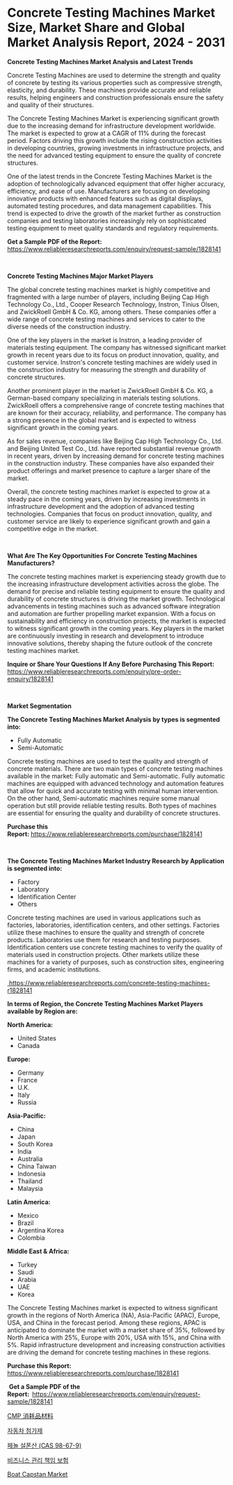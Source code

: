 <p><h1>Concrete Testing Machines Market Size, Market Share and Global Market Analysis Report, 2024 - 2031</h1></p><p><strong>Concrete Testing Machines Market Analysis and Latest Trends</strong></p>
<p><p>Concrete Testing Machines are used to determine the strength and quality of concrete by testing its various properties such as compressive strength, elasticity, and durability. These machines provide accurate and reliable results, helping engineers and construction professionals ensure the safety and quality of their structures.</p><p>The Concrete Testing Machines Market is experiencing significant growth due to the increasing demand for infrastructure development worldwide. The market is expected to grow at a CAGR of 11% during the forecast period. Factors driving this growth include the rising construction activities in developing countries, growing investments in infrastructure projects, and the need for advanced testing equipment to ensure the quality of concrete structures.</p><p>One of the latest trends in the Concrete Testing Machines Market is the adoption of technologically advanced equipment that offer higher accuracy, efficiency, and ease of use. Manufacturers are focusing on developing innovative products with enhanced features such as digital displays, automated testing procedures, and data management capabilities. This trend is expected to drive the growth of the market further as construction companies and testing laboratories increasingly rely on sophisticated testing equipment to meet quality standards and regulatory requirements.</p></p>
<p><strong>Get a Sample PDF of the Report:&nbsp;</strong> <a href="https://www.reliableresearchreports.com/enquiry/request-sample/1828141">https://www.reliableresearchreports.com/enquiry/request-sample/1828141</a></p>
<p>&nbsp;</p>
<p><strong>Concrete Testing Machines Major Market Players</strong></p>
<p><p>The global concrete testing machines market is highly competitive and fragmented with a large number of players, including Beijing Cap High Technology Co., Ltd., Cooper Research Technology, Instron, Tinius Olsen, and ZwickRoell GmbH & Co. KG, among others. These companies offer a wide range of concrete testing machines and services to cater to the diverse needs of the construction industry.</p><p>One of the key players in the market is Instron, a leading provider of materials testing equipment. The company has witnessed significant market growth in recent years due to its focus on product innovation, quality, and customer service. Instron's concrete testing machines are widely used in the construction industry for measuring the strength and durability of concrete structures.</p><p>Another prominent player in the market is ZwickRoell GmbH & Co. KG, a German-based company specializing in materials testing solutions. ZwickRoell offers a comprehensive range of concrete testing machines that are known for their accuracy, reliability, and performance. The company has a strong presence in the global market and is expected to witness significant growth in the coming years.</p><p>As for sales revenue, companies like Beijing Cap High Technology Co., Ltd. and Beijing United Test Co., Ltd. have reported substantial revenue growth in recent years, driven by increasing demand for concrete testing machines in the construction industry. These companies have also expanded their product offerings and market presence to capture a larger share of the market.</p><p>Overall, the concrete testing machines market is expected to grow at a steady pace in the coming years, driven by increasing investments in infrastructure development and the adoption of advanced testing technologies. Companies that focus on product innovation, quality, and customer service are likely to experience significant growth and gain a competitive edge in the market.</p></p>
<p>&nbsp;</p>
<p><strong>What Are The Key Opportunities For Concrete Testing Machines Manufacturers?</strong></p>
<p><p>The concrete testing machines market is experiencing steady growth due to the increasing infrastructure development activities across the globe. The demand for precise and reliable testing equipment to ensure the quality and durability of concrete structures is driving the market growth. Technological advancements in testing machines such as advanced software integration and automation are further propelling market expansion. With a focus on sustainability and efficiency in construction projects, the market is expected to witness significant growth in the coming years. Key players in the market are continuously investing in research and development to introduce innovative solutions, thereby shaping the future outlook of the concrete testing machines market.</p></p>
<p><strong>Inquire or Share Your Questions If Any Before Purchasing This Report:</strong> <a href="https://www.reliableresearchreports.com/enquiry/pre-order-enquiry/1828141">https://www.reliableresearchreports.com/enquiry/pre-order-enquiry/1828141</a></p>
<p>&nbsp;</p>
<p><strong>Market Segmentation</strong></p>
<p><strong>The Concrete Testing Machines Market Analysis by types is segmented into:</strong></p>
<p><ul><li>Fully Automatic</li><li>Semi-Automatic</li></ul></p>
<p><p>Concrete testing machines are used to test the quality and strength of concrete materials. There are two main types of concrete testing machines available in the market: Fully automatic and Semi-automatic. Fully automatic machines are equipped with advanced technology and automation features that allow for quick and accurate testing with minimal human intervention. On the other hand, Semi-automatic machines require some manual operation but still provide reliable testing results. Both types of machines are essential for ensuring the quality and durability of concrete structures.</p></p>
<p><strong>Purchase this Report:&nbsp;</strong><a href="https://www.reliableresearchreports.com/purchase/1828141">https://www.reliableresearchreports.com/purchase/1828141</a></p>
<p>&nbsp;</p>
<p><strong>The Concrete Testing Machines Market Industry Research by Application is segmented into:</strong></p>
<p><ul><li>Factory</li><li>Laboratory</li><li>Identification Center</li><li>Others</li></ul></p>
<p><p>Concrete testing machines are used in various applications such as factories, laboratories, identification centers, and other settings. Factories utilize these machines to ensure the quality and strength of concrete products. Laboratories use them for research and testing purposes. Identification centers use concrete testing machines to verify the quality of materials used in construction projects. Other markets utilize these machines for a variety of purposes, such as construction sites, engineering firms, and academic institutions.</p></p>
<p><a href="https://www.reliableresearchreports.com/concrete-testing-machines-r1828141">&nbsp;https://www.reliableresearchreports.com/concrete-testing-machines-r1828141</a></p>
<p><strong>In terms of Region, the Concrete Testing Machines Market Players available by Region are:</strong></p>
<p>
    <p> <strong> North America: </strong>
        <ul>
            <li>United States</li>
            <li>Canada</li>
        </ul>
        </p> 
    <p> <strong> Europe: </strong>
        <ul>
            <li>Germany</li>
            <li>France</li>
            <li>U.K.</li>
            <li>Italy</li>
            <li>Russia</li>
        </ul>
        </p> 
    <p> <strong> Asia-Pacific: </strong>
        <ul>
            <li>China</li>
            <li>Japan</li>
            <li>South Korea</li>
            <li>India</li>
            <li>Australia</li>
            <li>China Taiwan</li>
            <li>Indonesia</li>
            <li>Thailand</li>
            <li>Malaysia</li>
        </ul>
        </p> 
    <p> <strong> Latin America: </strong>
        <ul>
            <li>Mexico</li>
            <li>Brazil</li>
            <li>Argentina Korea</li>
            <li>Colombia</li>
        </ul>
        </p> 
    <p> <strong> Middle East & Africa: </strong>
        <ul>
            <li>Turkey</li>
            <li>Saudi</li>
            <li>Arabia</li>
            <li>UAE</li>
            <li>Korea</li>
        </ul>
    </p>
    </p>
<p><p>The Concrete Testing Machines market is expected to witness significant growth in the regions of North America (NA), Asia-Pacific (APAC), Europe, USA, and China in the forecast period. Among these regions, APAC is anticipated to dominate the market with a market share of 35%, followed by North America with 25%, Europe with 20%, USA with 15%, and China with 5%. Rapid infrastructure development and increasing construction activities are driving the demand for concrete testing machines in these regions.</p></p>
<p><strong>Purchase this Report: </strong><a href="https://www.reliableresearchreports.com/purchase/1828141">https://www.reliableresearchreports.com/purchase/1828141</a></p>
<p>&nbsp;<strong>Get a Sample PDF of the Report:&nbsp;&nbsp;</strong><a href="https://www.reliableresearchreports.com/enquiry/request-sample/1828141">https://www.reliableresearchreports.com/enquiry/request-sample/1828141</a></p>
<p><strong></strong></p>
<p><p><a href="https://medium.com/@izaiahbartell/cmp%E6%B6%88%E8%80%97%E6%9D%90%E6%96%99%E5%B8%82%E5%A0%B4%E4%BA%88%E6%B8%AC-2024%E5%B9%B4%E3%81%8B%E3%82%892031%E5%B9%B4%E3%81%BE%E3%81%A7%E3%81%AE%E4%B8%96%E7%95%8C%E5%B8%82%E5%A0%B4%E5%8B%95%E5%90%91%E3%81%A8%E5%88%86%E6%9E%90%E3%82%92143%E3%83%9A%E3%83%BC%E3%82%B8%E3%81%A7%E7%B6%B2%E7%BE%85-4ab7d0dca65f">CMP 消耗品材料</a></p><p><a href="https://github.com/khairinauzunul/Market-Research-Report-List-1/blob/main/8811409167166.md">자동차 첨가제</a></p><p><a href="https://medium.com/@kalimetz2023/%ED%8E%98%EB%86%80%EC%88%A0%ED%8F%B0%EC%82%B0-cas-98-67-9-%EC%8B%9C%EC%9E%A5%EC%9D%98-%EC%8B%AC%EB%8F%84-%EC%9E%88%EB%8A%94-%EC%A1%B0%EC%82%AC-%ED%8A%B8%EB%A0%8C%EB%93%9C-%EC%8B%9C%EC%9E%A5-%EC%84%B8%EB%B6%84%ED%99%94-%EB%B0%8F-%EA%B2%BD%EC%9F%81-%EB%B6%84%EC%84%9D-c12de2ffefb4">페놀 설폰산 (CAS 98-67-9)</a></p><p><a href="https://medium.com/@ethanmorar2011/%EC%82%AC%EC%97%85-%EA%B2%BD%EC%98%81-%EC%B1%85%EC%9E%84-%EB%B3%B4%ED%97%98-%EC%8B%9C%EC%9E%A5-%EC%A0%90%EC%9C%A0%EC%9C%A8-%EB%B0%8F-%EC%8B%9C%EC%9E%A5-%EB%B6%84%EC%84%9D-%EC%84%B1%EC%9E%A5-%EB%8F%99%ED%96%A5-%EB%B0%8F-2024-2031-%EA%B8%B0%EA%B0%84%EC%9D%98-%EC%98%88%EC%B8%A1-1bf802a1aa27">비즈니스 관리 책임 보험</a></p><p><a href="https://github.com/nicholepatriciadoylenwnrjr0/Market-Research-Report-List-3/blob/main/boat-capstan-market.md">Boat Capstan Market</a></p></p>